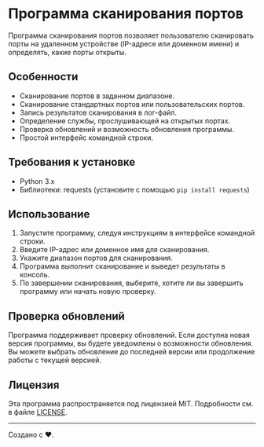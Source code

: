 # Программа сканирования портов

Программа сканирования портов позволяет пользователю сканировать порты на удаленном устройстве (IP-адресе или доменном имени) и определять, какие порты открыты.

## Особенности

- Сканирование портов в заданном диапазоне.
- Сканирование стандартных портов или пользовательских портов.
- Запись результатов сканирования в лог-файл.
- Определение службы, прослушивающей на открытых портах.
- Проверка обновлений и возможность обновления программы.
- Простой интерфейс командной строки.

## Требования к установке

- Python 3.x
- Библиотеки: requests (установите с помощью `pip install requests`)

## Использование

1. Запустите программу, следуя инструкциям в интерфейсе командной строки.
2. Введите IP-адрес или доменное имя для сканирования.
3. Укажите диапазон портов для сканирования.
4. Программа выполнит сканирование и выведет результаты в консоль.
5. По завершении сканирования, выберите, хотите ли вы завершить программу или начать новую проверку.

## Проверка обновлений

Программа поддерживает проверку обновлений. Если доступна новая версия программы, вы будете уведомлены о возможности обновления. Вы можете выбрать обновление до последней версии или продолжение работы с текущей версией.

## Лицензия

Эта программа распространяется под лицензией MIT. Подробности см. в файле [LICENSE](LICENSE).

---

Создано с ❤️.
